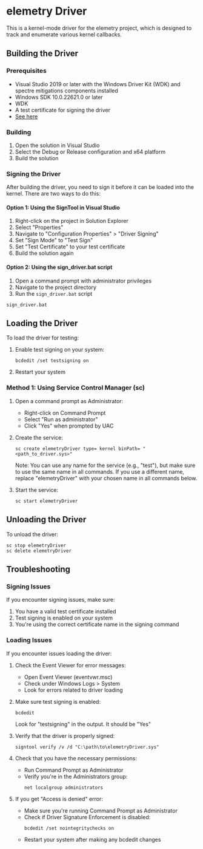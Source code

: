 # elemetry Driver

This is a kernel-mode driver for the elemetry project, which is designed to track and enumerate various kernel callbacks.

## Building the Driver

### Prerequisites

- Visual Studio 2019 or later with the Windows Driver Kit (WDK) and spectre mitigations components installed
- Windows SDK 10.0.22621.0 or later
- WDK
- A test certificate for signing the driver
- [See here](https://learn.microsoft.com/en-us/windows-hardware/drivers/download-the-wdk)

### Building

1. Open the solution in Visual Studio
2. Select the Debug or Release configuration and x64 platform
3. Build the solution

### Signing the Driver

After building the driver, you need to sign it before it can be loaded into the kernel. There are two ways to do this:

#### Option 1: Using the SignTool in Visual Studio

1. Right-click on the project in Solution Explorer
2. Select "Properties"
3. Navigate to "Configuration Properties" > "Driver Signing"
4. Set "Sign Mode" to "Test Sign"
5. Set "Test Certificate" to your test certificate
6. Build the solution again

#### Option 2: Using the sign_driver.bat script

1. Open a command prompt with administrator privileges
2. Navigate to the project directory
3. Run the `sign_driver.bat` script

```
sign_driver.bat
```

## Loading the Driver

To load the driver for testing:

1. Enable test signing on your system:
   ```
   bcdedit /set testsigning on
   ```
2. Restart your system

### Method 1: Using Service Control Manager (sc)

1. Open a command prompt as Administrator:
   - Right-click on Command Prompt
   - Select "Run as administrator"
   - Click "Yes" when prompted by UAC

2. Create the service:
   ```
   sc create elemetryDriver type= kernel binPath= "<path_to_driver.sys>"
   ```
   Note: You can use any name for the service (e.g., "test"), but make sure to use the same name in all commands. If you use a different name, replace "elemetryDriver" with your chosen name in all commands below.

3. Start the service:
   ```
   sc start elemetryDriver
   ```


## Unloading the Driver

To unload the driver:

```
sc stop elemetryDriver
sc delete elemetryDriver
```

## Troubleshooting

### Signing Issues

If you encounter signing issues, make sure:

1. You have a valid test certificate installed
2. Test signing is enabled on your system
3. You're using the correct certificate name in the signing command

### Loading Issues

If you encounter issues loading the driver:

1. Check the Event Viewer for error messages:
   - Open Event Viewer (eventvwr.msc)
   - Check under Windows Logs > System
   - Look for errors related to driver loading

2. Make sure test signing is enabled:
   ```
   bcdedit
   ```
   Look for "testsigning" in the output. It should be "Yes"

3. Verify that the driver is properly signed:
   ```
   signtool verify /v /d "C:\path\to\elemetryDriver.sys"
   ```

4. Check that you have the necessary permissions:
   - Run Command Prompt as Administrator
   - Verify you're in the Administrators group:
     ```
     net localgroup administrators
     ```

5. If you get "Access is denied" error:
   - Make sure you're running Command Prompt as Administrator
   - Check if Driver Signature Enforcement is disabled:
     ```
     bcdedit /set nointegritychecks on
     ```
   - Restart your system after making any bcdedit changes

